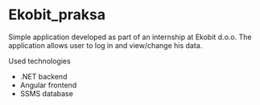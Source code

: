 # Ekobit_praksa

Simple application developed as part of an internship at Ekobit d.o.o. The application allows user to log in and view/change his data.

Used technologies
- .NET backend
- Angular frontend
- SSMS database
